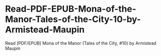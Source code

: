 # Read-PDF-EPUB-Mona-of-the-Manor-Tales-of-the-City-10-by-Armistead-Maupin
Read [PDF/EPUB] Mona of the Manor (Tales of the City, #10) by Armistead Maupin
